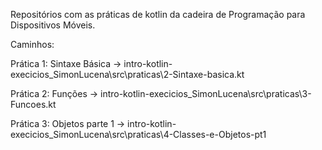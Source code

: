 Repositórios com as práticas de kotlin da cadeira de Programação para Dispositivos Móveis.


Caminhos:

Prática 1: Sintaxe Básica  -> intro-kotlin-execicios_SimonLucena\src\praticas\2-Sintaxe-basica.kt

Prática 2: Funções         -> intro-kotlin-execicios_SimonLucena\src\praticas\3-Funcoes.kt

Prática 3: Objetos parte 1 -> intro-kotlin-execicios_SimonLucena\src\praticas\4-Classes-e-Objetos-pt1
